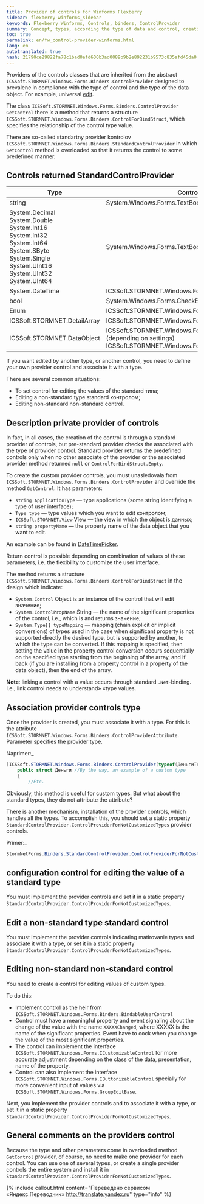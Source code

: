 ```yaml
--- 
title: Provider of controls for Winforms Flexberry 
sidebar: flexberry-winforms_sidebar 
keywords: Flexberry Winforms, Controls, binders, ControlProvider 
summary: Concept, types, according the type of data and control, creation of provider controls 
toc: true 
permalink: en/fw_control-provider-winforms.html 
lang: en 
autotranslated: true 
hash: 21790ce29822fa78c1bad0efd600b3ad0089b9b2e892231b9573c835afd45da0 
--- 
```


Providers of the controls classes that are inherited from the abstract `ICSSoft.STORMNET.Windows.Forms.Binders.ControlProvider` designed to prevalene in compliance with the type of control and the type of the data object. For example, universal [edit](fw_editform.html). 

The class `ICSSoft.STORMNET.Windows.Forms.Binders.ControlProvider` `GetControl` there is a method that returns a structure `ICSSoft.STORMNET.Windows.Forms.Binders.ControlForBindStruct`, which specifies the relationship of the control type value. 

There are so-called standartny provider kontrolov `ICSSoft.STORMNET.Windows.Forms.Binders.StandardControlProvider` in which `GetControl` method is overloaded so that it returns the control to some predefined manner. 

## Controls returned StandardControlProvider 

| Type | Control 
|--|-- 
| string| System.Windows.Forms.TextBox | 
| System.Decimal<br>System.Double<br> System.Int16<br>System.Int32<br>System.Int64<br>System.SByte<br>System.Single<br>System.UInt16<br>System.UInt32<br>System.UInt64| System.Windows.Forms.TextBox 
| System.DateTime| ICSSoft.STORMNET.Windows.Forms.DateTimePicker 
| bool| System.Windows.Forms.CheckBox 
| Enum| ICSSoft.STORMNET.Windows.Forms.ExtendedComboBox 
| ICSSoft.STORMNET.DetailArray| ICSSoft.STORMNET.Windows.Forms.GroupEditBase 
| ICSSoft.STORMNET.DataObject| ICSSoft.STORMNET.Windows.Forms.ComboLookup or (depending on settings) ICSSoft.STORMNET.Windows.Forms.LookUp.LookUp 

If you want edited by another type, or another control, you need to define your own provider control and associate it with a type. 

There are several common situations: 

* To set control for editing the values of the standard типа; 
* Editing a non-standard type standard контролом; 
* Editing non-standard non-standard control. 

## Description private provider of controls 

In fact, in all cases, the creation of the control is through a standard provider of controls, but pre-standard provider checks the associated with the type of provider control. Standard provider returns the predefined controls only when no other associate of the provider or the associated provider method returned `null` or `ControlForBindStruct.Empty`. 

To create the custom provider controls, you must unasledovala from `ICSSoft.STORMNET.Windows.Forms.Binders.ControlProvider` and override the method `GetControl`. It has parameters: 

* `string ApplicationType` — type applications (some string identifying a type of user interface); 
* `Type type` — type values which you want to edit контролом; 
* `ICSSoft.STORMNET.View` View — the view in which the object is данных; 
* `string propertyName` — the property name of the data object that you want to edit. 

An example can be found in [DateTimePicker](fw_datetime-picker.html). 

Return control is possible depending on combination of values of these parameters, i.e. the flexibility to customize the user interface. 

The method returns a structure `ICSSoft.STORMNET.Windows.Forms.Binders.ControlForBindStruct` in the design which indicate: 

* `System.Control` Object is an instance of the control that will edit значение; 
* `System.ControlPropName` String — the name of the significant properties of the control, i.e., which is and returns значение; 
* `System.Type[] typeMapping` — mapping (chain explicit or implicit conversions) of types used in the case when significant property is not supported directly the desired type, but is supported by another, to which the type can be converted. If this mapping is specified, then setting the value in the property control conversion occurs sequentially on the specified type starting from the beginning of the array, and if back (if you are installing from a property control in a property of the data object), then the end of the array. 

__Note__: linking a control with a value occurs through standard `.Net`-binding. I.e., link control needs to understand» «type values. 

## Association provider controls type 

Once the provider is created, you must associate it with a type. For this is the attribute `ICSSoft.STORMNET.Windows.Forms.Binders.ControlProviderAttribute`. Parameter specifies the provider type. 

Naprimer:_ 

```csharp
[ICSSoft.STORMNET.Windows.Forms.Binders.ControlProvider(typeof(ДеньгиTextBoxControlProvider))]
    public struct Деньги //By the way, an example of a custom type 
    {
        //Etc. 
``` 

Obviously, this method is useful for custom types. But what about the standard types, they do not attribute the attribute? 

There is another mechanism, installation of the provider controls, which handles all the types. To accomplish this, you should set a static property `StandardControlProvider.ControlProviderForNotCustomizedTypes` provider controls. 

Primer:_ 

```csharp
StormNetForms.Binders.StandardControlProvider.ControlProviderForNotCustomizedTypes=new РесурсControlProvider();
``` 

## configuration control for editing the value of a standard type 

You must implement the provider controls and set it in a static property `StandardControlProvider.ControlProviderForNotCustomizedTypes`. 

## Edit a non-standard type standard control 

You must implement the provider controls indicating matirovanie types and associate it with a type, or set it in a static property `StandardControlProvider.ControlProviderForNotCustomizedTypes`. 

## Editing non-standard non-standard control 

You need to create a control for editing values of custom types. 

To do this: 

* Implement control as the heir from `ICSSoft.STORMNET.Windows.Forms.Binders.BindableUserControl` 
* Control must have a meaningful property and event signaling about the change of the value with the name `ХХХХХChanged`, where XXXXX is the name of the significant properties. Event have to cock when you change the value of the most significant properties. 
* The control can implement the interface `ICSSoft.STORMNET.Windows.Forms.ICustomizableControl` for more accurate adjustment depending on the class of the data, presentation, name of the property. 
* Control can also implement the interface `ICSSoft.STORMNET.Windows.Forms.IButtonizableControl` specially for more convenient input of values via `ICSSoft.STORMNET.Windows.Forms.GroupEditBase`. 

Next, you implement the provider controls and to associate it with a type, or set it in a static property `StandardControlProvider.ControlProviderForNotCustomizedTypes`. 

## General comments on the providers control 

Because the type and other parameters come in overloaded method `GetControl` provider, of course, no need to make one provider for each control. You can use one of several types, or create a single provider controls the entire system and install it in `StandardControlProvider.ControlProviderForNotCustomizedTypes`. 



{% include callout.html content="Переведено сервисом «Яндекс.Переводчик» <http://translate.yandex.ru>" type="info" %}